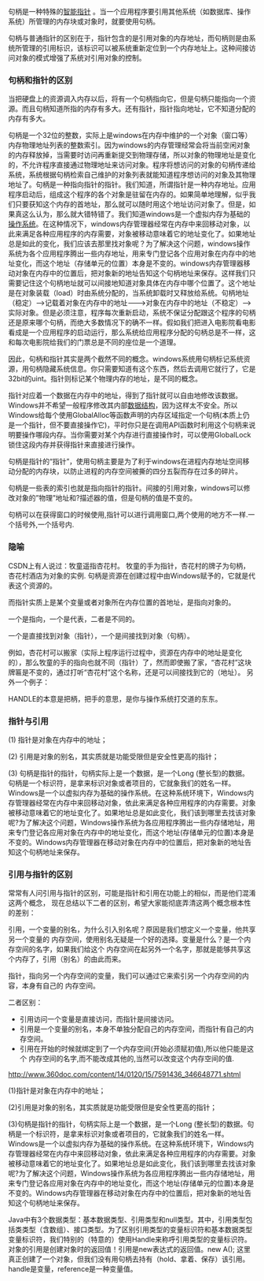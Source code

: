 句柄是一种特殊的[智能指针](http://baike.baidu.com/item/%E6%99%BA%E8%83%BD%E6%8C%87%E9%92%88) 。当一个应用程序要引用其他系统（如数据库、操作系统）所管理的内存块或对象时，就要使用句柄。

句柄与普通指针的区别在于，指针包含的是引用对象的内存地址，而句柄则是由系统所管理的引用标识，该标识可以被系统重新定位到一个内存地址上。这种间接访问对象的模式增强了系统对引用对象的控制。

### 句柄和指针的区别

当把硬盘上的资源调入内存以后，将有一个句柄指向它，但是句柄只能指向一个资源。而且句柄知道所指的内存有多大。还有指针，指针指向地址，它不知道分配的内存有多大。

句柄是一个32位的整数，实际上是windows在内存中维护的一个对象（窗口等）内存物理地址列表的整数索引。因为windows的内存管理经常会将当前空闲对象的内存释放掉，当需要时访问再重新提交到物理存储，所以对象的物理地址是变化的，不允许程序直接通过物理地址来访问对象。程序将想访问的对象的句柄传递给系统，系统根据句柄检索自己维护的对象列表就能知道程序想访问的对象及其物理地址了。句柄是一种指向指针的指针。我们知道，所谓指针是一种内存地址。应用程序启动后，组成这个程序的各个对象是驻留在内存的。如果简单地理解，似乎我们只要获知这个内存的首地址，那么就可以随时用这个地址访问对象了。但是，如果真这么认为，那么就大错特错了。我们知道windows是一个虚拟内存为基础的[操作系统](http://lib.csdn.net/base/operatingsystem)。在这种情况下，windows内存管理器经常在内存中来回移动对象，以此来满足各种应用程序的内存需要，对象被移动意味着它的地址变化了。如果地址总是如此的变化，我们应该去那里找对象呢？为了解决这个问题，windows操作系统为各个应用程序腾出一些内存地址，用来专门登记各个应用对象在内存中的地址变化，而这个地址（存储单元的位置）本身是不变的。windows内存管理器移动对象在内存中的位置后，把对象新的地址告知这个句柄地址来保存。这样我们只需要记住这个句柄地址就可以间接地知道对象具体在内存中哪个位置了。这个地址是在对象装载（load）时由系统分配的，当系统卸载时又释放给系统。句柄地址（稳定）—–>记载着对象在内存中的地址——–>对象在内存中的地址（不稳定）—–>实际对象。但是必须注意，程序每次重新启动，系统不保证分配跟这个程序的句柄还是原来哪个句柄，而绝大多数情况下的确不一样。假如我们把进入电影院看电影看成是一个应用程序的启动运行，那么系统给应用程序分配的句柄总是不一样，这和每次电影院给我们的门票总是不同的座位是一个道理。

因此，句柄和指针其实是两个截然不同的概念。windows系统用句柄标记系统资源，用句柄隐藏系统信息。你只需要知道有这个东西，然后去调用它就行了，它是32bit的uint。指针则标记某个物理内存的地址，是不同的概念。

指针对应着一个数据在内存中的地址，得到了指针就可以自由地修改该数据。Windows并不希望一般程序修改其内部[数据结构](http://lib.csdn.net/base/datastructure)，因为这样太不安全。所以Windows给每个使用GlobalAlloc等函数声明的内存区域指定一个句柄(本质上仍是一个指针，但不要直接操作它)，平时你只是在调用API函数时利用这个句柄来说明要操作哪段内存。当你需要对某个内存进行直接操作时，可以使用GlobalLock锁住这段内存并获得指针来直接进行操作。

句柄是指针的“指针”，使用句柄主要是为了利于windows在进程内存地址空间移动分配的内存块，以防止进程的内存空间被撕的四分五裂而存在过多的碎片。

句柄是一些表的索引也就是指向指针的指针。间接的引用对象，windows可以修改对象的”物理”地址和?描述器的值，但是句柄的值是不变的。

句柄可以在获得窗口的时候使用,指针可以进行调用窗口,两个使用的地方不一样.一个括号外,一个括号内.

### 隐喻

CSDN上有人说过：牧童遥指杏花村。
牧童的手为指针，杏花村的牌子为句柄，杏花村酒店为对象的实例.
句柄是资源在创建过程中由Windows赋予的，它就是代表这个资源的。

而指针实质上是某个变量或者对象所在内存位置的首地址，是指向对象的。

一个是指向，一个是代表，二者是不同的。

一个是直接找到对象（指针），一个是间接找到对象（句柄）。

例如，杏花村可以搬家（实际上程序运行过程中，资源在内存中的地址是变化的），那么牧童的手的指向也就不同（指针）了，然而即使搬了家，“杏花村”这块牌匾是不变的，通过打听“杏花村”这个名称，还是可以间接找到它的（地址）。
另外一个例子：

HANDLE的本意是把柄，把手的意思，是你与操作系统打交道的东东。

### 指针与引用

(1) 指针是对象在内存中的地址；

(2) 引用是对象的别名，其实质就是功能受限但是安全性更高的指针；

(3) 句柄是指针的指针，句柄实际上是一个数据，是一个Long (整长型)的数据。句柄是一个标识符，是拿来标识对象或者项目的，它就象我们的姓名一样。Windows是一个以虚拟内存为基础的操作系统。在这种系统环境下，Windows内存管理器经常在内存中来回移动对象，依此来满足各种应用程序的内存需要。对象被移动意味着它的地址变化了。如果地址总是如此变化，我们该到哪里去找该对象呢?为了解决这个问题，Windows操作系统为各应用程序腾出一些内存储地址，用来专门登记各应用对象在内存中的地址变化，而这个地址(存储单元的位置)本身是不变的。Windows内存管理器在移动对象在内存中的位置后，把对象新的地址告知这个句柄地址来保存。

### 引用与指针的区别

常常有人问引用与指针的区别，可能是指针和引用在功能上的相似，而是他们混淆这两个概念， 现在总结以下二者的区别，希望大家能彻底弄清这两个概念根本性的差别： 

引用，一个变量的别名，为什么引入别名呢？原因是我们想定义一个变量，他共享另一个变量的 内存空间，使用别名无疑是一个好的选择。变量是什么？是一个内存空间的名字，如果我们给这个 内存空间在起另外一个名字，那就是能够共享这个内存了，引用（别名）的由此而来。 

指针，指向另一个内存空间的变量，我们可以通过它来索引另一个内存空间的内容，本身有自己的 内存空间。 

二者区别：

- 引用访问一个变量是直接访问，而指针是间接访问。 
- 引用是一个变量的别名，本身不单独分配自己的内存空间，而指针有自己的内存空间。 
- 引用在开始的时候就绑定到了一个内存空间(开始必须赋初值),所以他只能是这个 内存空间的名字,而不能改成其他的,当然可以改变这个内存空间的值. 

http://www.360doc.com/content/14/0120/15/7591436_346648771.shtml

(1)指针是对象在内存中的地址；

(2)引用是对象的别名，其实质就是功能受限但是安全性更高的指针；

(3)句柄是指针的指针，句柄实际上是一个数据，是一个Long (整长型)的数据。句柄是一个标识符，是拿来标识对象或者项目的，它就象我们的姓名一样。Windows是一个以虚拟内存为基础的操作系统。在这种系统环境下，Windows内存管理器经常在内存中来回移动对象，依此来满足各种应用程序的内存需要。对象被移动意味着它的地址变化了。如果地址总是如此变化，我们该到哪里去找该对象呢?为了解决这个问题，Windows操作系统为各应用程序腾出一些内存储地址，用来专门登记各应用对象在内存中的地址变化，而这个地址(存储单元的位置)本身是不变的。Windows内存管理器在移动对象在内存中的位置后，把对象新的地址告知这个句柄地址来保存。

Java中有3个数据类型：基本数据类型、引用类型和null类型。其中，引用类型包括类类型（含数组）、接口类型。为了区别引用类型的变量标识符和基本数据类型变量标识符，我们特别的（特意的）使用Handle来称呼引用类型的变量标识符。对象的引用是创建对象时的返回值！引用是new表达式的返回值。new A(); 这里真正创建了一个对象，但我们没有用句柄去持有（hold、拿着、保存）该引用。handle是变量，reference是一种变量值。